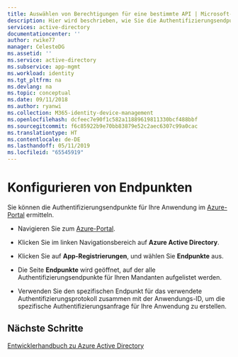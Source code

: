 ```yaml
---
title: Auswählen von Berechtigungen für eine bestimmte API | Microsoft-Dokumentation
description: Hier wird beschrieben, wie Sie die Authentifizierungsendpunkte für eine benutzerdefinierte Anwendung ermitteln, die Sie entwickeln oder bei Azure AD registrieren.
services: active-directory
documentationcenter: ''
author: rwike77
manager: CelesteDG
ms.assetid: ''
ms.service: active-directory
ms.subservice: app-mgmt
ms.workload: identity
ms.tgt_pltfrm: na
ms.devlang: na
ms.topic: conceptual
ms.date: 09/11/2018
ms.author: ryanwi
ms.collection: M365-identity-device-management
ms.openlocfilehash: dcfeec7e90f1c582a11889619811330bcf488bbf
ms.sourcegitcommit: f6c85922b9e70bb83879e52c2aec6307c99a0cac
ms.translationtype: HT
ms.contentlocale: de-DE
ms.lasthandoff: 05/11/2019
ms.locfileid: "65545919"
---
```

# <a name="how-to-configure-endpoints"></a>Konfigurieren von Endpunkten

Sie können die Authentifizierungsendpunkte für Ihre Anwendung im [Azure-Portal](https://portal.azure.com) ermitteln.

-   Navigieren Sie zum [Azure-Portal](https://portal.azure.com).

-   Klicken Sie im linken Navigationsbereich auf **Azure Active Directory**.

-   Klicken Sie auf **App-Registrierungen**, und wählen Sie **Endpunkte** aus.

-   Die Seite **Endpunkte** wird geöffnet, auf der alle Authentifizierungsendpunkte für Ihren Mandanten aufgelistet werden.

-   Verwenden Sie den spezifischen Endpunkt für das verwendete Authentifizierungsprotokoll zusammen mit der Anwendungs-ID, um die spezifische Authentifizierungsanfrage für Ihre Anwendung zu erstellen.

## <a name="next-steps"></a>Nächste Schritte
[Entwicklerhandbuch zu Azure Active Directory](https://docs.microsoft.com/azure/active-directory/develop/active-directory-developers-guide)
